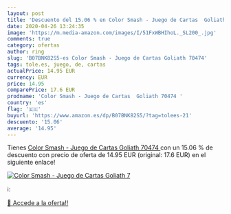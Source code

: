 ```yaml
---
layout: post
title: 'Descuento del 15.06 % en Color Smash - Juego de Cartas  Goliath 7'
date: 2020-04-26 13:24:35
image: 'https://m.media-amazon.com/images/I/51FxWBHIhoL._SL200_.jpg'
comments: true
category: ofertas
author: ring
slug: 'B07BNK82S5-es Color Smash - Juego de Cartas Goliath 70474'
tags: tole.es, juego, de, cartas
actualPrice: 14.95 EUR
currency: EUR
price: 14.95
comparePrice: 17.6 EUR
prodname: 'Color Smash - Juego de Cartas  Goliath 70474 '
country: 'es'
flag: '🇪🇸'
buyurl: 'https://www.amazon.es/dp/B07BNK82S5/?tag=tolees-21'
descuento: '15.06'
average: '14.95'
---
```


Tienes [Color Smash - Juego de Cartas  Goliath 70474 ](https://www.amazon.es/dp/B07BNK82S5/?tag=tolees-21) con un 15.06 % de descuento con precio de oferta de 14.95 EUR (original: 17.6 EUR) en el siguiente enlace!

[![Color Smash - Juego de Cartas  Goliath 7](https://m.media-amazon.com/images/I/51FxWBHIhoL._SL200_.jpg)](https://www.amazon.es/dp/B07BNK82S5/?tag=tolees-21)

ℹ️:


[🛒 Accede a la oferta!!](https://www.amazon.es/dp/B07BNK82S5/?tag=tolees-21)
